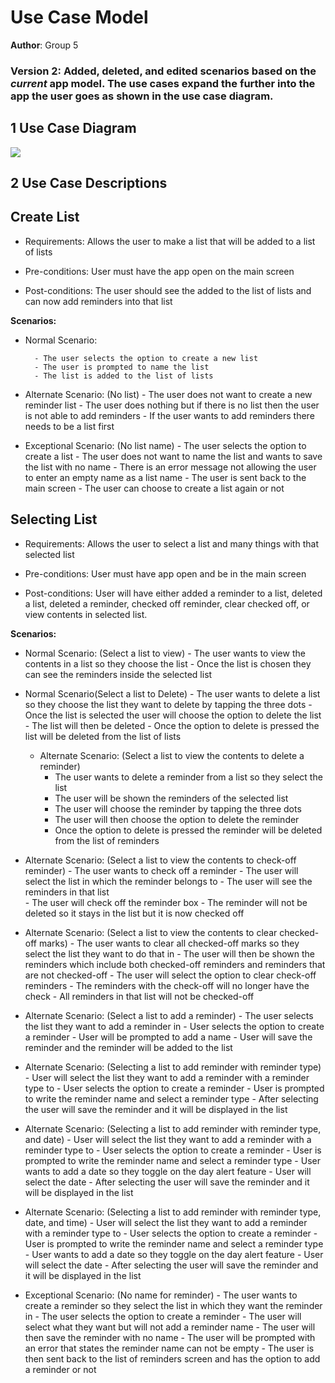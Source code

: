 # Use Case Model

**Author**: Group 5

### Version 2: Added, deleted, and edited scenarios based on the *current* app model. The use cases expand the further into the app the user goes as shown in the use case diagram. 


## 1 Use Case Diagram
<img src="https://i.ibb.co/f82dY1q/Use-Case-Diagram.png">




## 2 Use Case Descriptions




## Create List

- Requirements: Allows the user to make a list that will be added to a list of lists

- Pre-conditions: User must have the app open on the main screen

- Post-conditions: The user should see the added to the list of lists and can now add reminders into that list 

**Scenarios:**

- Normal Scenario:

        - The user selects the option to create a new list
        - The user is prompted to name the list
        - The list is added to the list of lists

- Alternate Scenario: (No list)
        - The user does not want to create a new reminder list
        - The user does nothing but if there is no list then the user is not able to add reminders
        - If the user wants to add reminders there needs to be a list first 

- Exceptional Scenario: (No list name)
        - The user selects the option to create a list
        - The user does not want to name the list and wants to save the list with no name
        - There is an error message not allowing the user to enter an empty name as a list name
        - The user is sent back to the main screen
        - The user can choose to create a list again or not


## Selecting List

- Requirements: Allows the user to select a list and many things with that selected list

- Pre-conditions: User must have app open and be in the main screen

- Post-conditions: User will have either added a reminder to a list, deleted a list, deleted a reminder, checked off reminder, clear checked off, or view contents in selected list.

**Scenarios:**

- Normal Scenario: (Select a list to view)
        - The user wants to view the contents in a list so they choose the list 
        - Once the list is chosen they can see the reminders inside the selected list 
	
- Normal Scenario(Select a list to Delete)
        - The user wants to delete a list so they choose the list they want to delete by tapping the three dots 
        - Once the list is selected the user will choose the option to delete the list 
        - The list will then be deleted 
        - Once the option to delete is pressed the list will be deleted from the list of lists
	
	- Alternate Scenario: (Select a list to view the contents to delete a reminder)
        - The user wants to delete a reminder from a list so they select the list 
        - The user will be shown the reminders of the selected list 
        - The user will choose the reminder by tapping the three dots
        - The user will then choose the option to delete the reminder 
        - Once the option to delete is pressed the reminder will be deleted from the list of reminders

- Alternate Scenario: (Select a list to view the contents to check-off reminder)
        - The user wants to check off a reminder
        - The user will select the list in which the reminder belongs to 
        - The user will see the reminders in that list  
        - The user will check off the reminder box
        - The reminder will not be deleted so it stays in the list but it is now checked off

- Alternate Scenario: (Select a list to view the contents to clear checked-off marks)
        - The user wants to clear all checked-off marks so they select the list they want to do that in 
        - The user will then be shown the reminders which include both checked-off reminders and reminders that are not checked-off
        - The user will select the option to clear check-off reminders
        - The reminders with the check-off will no longer have the check 
        - All reminders in that list will not be checked-off 

- Alternate Scenario: (Select a list to add a reminder)
        - The user selects the list they want to add a reminder in 
        - User selects the option to create a reminder
        - User will be prompted to add a name 
        - User will save the reminder and the reminder will be added to the list 

- Alternate Scenario: (Selecting a list to add reminder with reminder type)
        - User will select the list they want to add a reminder with a reminder type to 
        - User selects the option to create a reminder
        - User is prompted to write the reminder name and select a reminder type
        - After selecting the user will save the reminder and it will be displayed in the list

- Alternate Scenario: (Selecting a list to add reminder with reminder type, and date)
        - User will select the list they want to add a reminder with a reminder type to 
        - User selects the option to create a reminder
        - User is prompted to write the reminder name and select a reminder type
        - User wants to add a date so they toggle on the day alert feature 
        - User will select the date 
        - After selecting the user will save the reminder and it will be displayed in the list

- Alternate Scenario: (Selecting a list to add reminder with reminder type, date, and time)
        - User will select the list they want to add a reminder with a reminder type to 
        - User selects the option to create a reminder
        - User is prompted to write the reminder name and select a reminder type
        - User wants to add a date so they toggle on the day alert feature 
        - User will select the date 
        - After selecting the user will save the reminder and it will be displayed in the list

- Exceptional Scenario: (No name for reminder)
        - The user wants to create a reminder so they select the list in which they want the reminder in
        - The user selects the option to create a reminder
        - The user will select what they want but will not add a reminder name
        - The user will then save the reminder with no name 
        - The user will be prompted with an error that states the reminder name can not be empty 
        - The user is then sent back to the list of reminders screen and has the option to add a reminder or not
